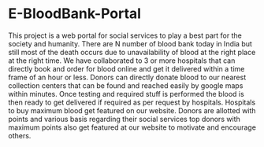 # E-BloodBank-Portal
This project is a web portal for social services to play a best part for the society and humanity. There are N number of blood bank today in India but still most of the death occurs due to unavailability of blood at the right place at the right time. We have collaborated to 3 or more hospitals that can directly book and order for blood online and get it delivered within a time frame of an hour or less. Donors can directly donate blood to our nearest collection centers that can be found and reached easily by google maps within minutes. Once testing and required stuff is performed the blood is then ready to get delivered if required as per request by hospitals. Hospitals to buy maximum blood get featured on our website. Donors are allotted with points and various basis regarding their social services top donors with maximum points also get featured at our website to motivate and encourage others.
